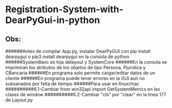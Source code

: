 # Registration-System-with-DearPyGui-in-python
## Obs: 
######Antes de compilar App.py, instalar DearPyGUI con pip install dearpygui o pip3 install dearpygui en la consola de python
######SystemBanc es hija delayout y SystemCore
######En la consola se imprimiran los atributos de los objetos de tipo Persona, Pjuridica y CBancaria
######En programa solo permite cargar/editar datos de un cliente
######En programa puede tener errores en la GUI aun no subsanados por falta de tiempo
######Para usar en linux/mac 
##########6.1-Cambiar from win32api import GetSystemMetrics en las clases de window
##########6.2-Cambiar "cls" por "clear" en la linea 177 de Layout.py
